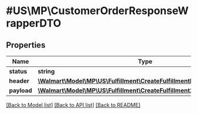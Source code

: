 # #US\MP\CustomerOrderResponseWrapperDTO

## Properties

Name | Type | Description | Notes
------------ | ------------- | ------------- | -------------
**status** | **string** | status | [optional]
**header** | [**\Walmart\Model\MP\US\Fulfillment\CreateFulfillmentRequestHeader**](CreateFulfillmentRequestHeader.md) |  | [optional]
**payload** | [**\Walmart\Model\MP\US\Fulfillment\CreateFulfillment200ResponsePayload**](CreateFulfillment200ResponsePayload.md) |  | [optional]


[[Back to Model list]](../) [[Back to API list]](../../Api/US/MP) [[Back to README]](../../README.md)
